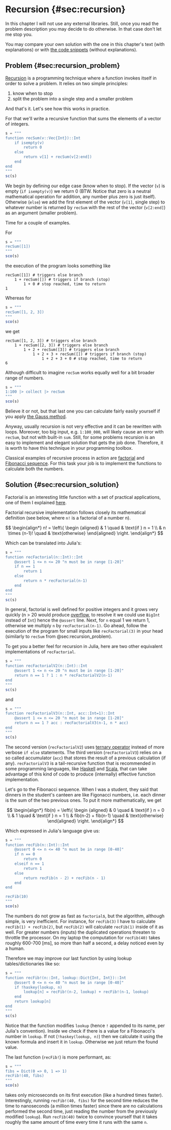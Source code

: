 # Recursion {#sec:recursion}

In this chapter I will not use any external libraries. Still, once you read the
problem description you may decide to do otherwise. In that case don't let me
stop you.

You may compare your own solution with the one in this chapter's text (with
explanations) or with [the code
snippets](https://github.com/b-lukaszuk/BS_wJ_eng/tree/main/code_snippets/matrix_multiplication)
(without explanations).

## Problem {#sec:recursion_problem}

[Recursion](https://en.wikipedia.org/wiki/Recursion_(computer_science)) is a
programming technique where a function invokes itself in order to solve a
problem. It relies on two simple principles:

1. know when to stop
2. split the problem into a single step and a smaller problem

And that's it. Let's see how this works in practice.

For that we'll write a recursive function that sums the elements of a vector of
integers.

```jl
s = """
function recSum(v::Vec{Int})::Int
    if isempty(v)
        return 0
    else
        return v[1] + recSum(v[2:end])
    end
end
"""
sc(s)
```

We begin by defining our edge case (know when to stop). If the vector (`v`) is
empty (`if isempty(v)`) we return 0 (BTW. Notice that zero is a neutral
mathematical operation for addition, any number plus zero is just itself).
Otherwise (`else`) we add the first element of the vector (`v[1]`, single step)
to whatever number is returned by `recSum` with the rest of the vector
(`v[2:end]`) as an argument (smaller problem).

Time for a couple of examples.

For

```jl
s = """
recSum([1])
"""
sco(s)
```

the execution of the program looks something like

```
recSum([1]) # triggers else branch
	1 + recSum([]) # triggers if branch (stop)
		1 + 0 # stop reached, time to return
1
```

Whereas for

```jl
s = """
recSum([1, 2, 3])
"""
sco(s)
```

we get

```
recSum([1, 2, 3]) # triggers else branch
	1 + recSum([2, 3]) # triggers else branch
		1 + 2 + recSum([3]) # triggers else branch
			1 + 2 + 3 + recSum([]) # triggers if branch (stop)
				1 + 2 + 3 + 0 # stop reached, time to return
6
```

Although difficult to imagine `recSum` works equally well for a bit broader range of
numbers.

```jl
s = """
1:100 |> collect |> recSum
"""
sco(s)
```

Believe it or not, but that last one you can calculate fairly easily yourself if
you apply [the Gauss
method](https://www.nctm.org/Publications/TCM-blog/Blog/The-Story-of-Gauss/).

Anyway, usually recursion is not very effective and it can be rewritten with
loops. Moreover, too big input, e.g. `1:100_000`, will likely cause an error
with `recSum`, but not with built-in `sum`. Still, for some problems recursion
is an easy to implement and elegant solution that gets the job done. Therefore,
it is worth to have this technique in your programming toolbox.

Classical examples of recursive process in action are
[factorial](https://en.wikipedia.org/wiki/Factorial) and [Fibonacci
sequence](https://en.wikipedia.org/wiki/Fibonacci_sequence). For this task your
job is to implement the functions to calculate both the numbers.

## Solution {#sec:recursion_solution}

Factorial is an interesting little function with a set of practical
applications, one of them I explained
[here](https://b-lukaszuk.github.io/RJ_BS_eng/statistics_intro_exercises.html#sec:statistics_intro_exercise2).

Factorial recursive implementation follows closely its mathematical definition
(see below, where `n!` is a factorial of a number n).

$$
\begin{align*}
n! = \left\{
    \begin {aligned}
         & 1 \quad & \text{if } n = 1 \\
         & n \times (n-1)! \quad & \text{otherwise}
    \end{aligned}
\right.
\end{align*}
$$

Which can be translated into Julia's:

```jl
s = """
function recFactorial(n::Int)::Int
    @assert 1 <= n <= 20 "n must be in range [1-20]"
    if n == 1
        return 1
    else
        return n * recFactorial(n-1)
    end
end
"""
sc(s)
```

In general, factorial is well defined for positive integers and it grows very
quickly (n > 20 would produce
[overflow](https://docs.julialang.org/en/v1/manual/integers-and-floating-point-numbers/#Overflow-behavior),
to resolve it we could use `BigInt` instead of `Int`) hence the `@assert` line.
Next, for `n` equal 1 we return 1, otherwise we multiply `n` by
`recFactorial(n-1)`. Go ahead, follow the execution of the program for small
inputs like `recFactorial(3)` in your head (similarly to `recSum` from
@sec:recursion_problem).

To get you a better feel for recursion in Julia, here are two other equivalent
implementations of `recFactorial`.

```jl
s = """
function recFactorialV2(n::Int)::Int
    @assert 1 <= n <= 20 "n must be in range [1-20]"
    return n == 1 ? 1 : n * recFactorialV2(n-1)
end
"""
sc(s)
```
and

```jl
s = """
function recFactorialV3(n::Int, acc::Int=1)::Int
    @assert 1 <= n <= 20 "n must be in range [1-20]"
    return n == 1 ? acc : recFactorialV3(n-1, n * acc)
end
"""
sc(s)
```

The second version (`recFactorialV2`) uses [ternary
operator](https://docs.julialang.org/en/v1/base/base/#?:) instead of more
verbose `if else` statements. The third version (`recFactorialV3`) relies on a
so called accumulator (`acc`) that stores the result of a previous calculation
(if any). `recFactorialV3` is a tail-recursive function that is recommended in
some programming languages, like
[Haskell](https://en.wikipedia.org/wiki/Haskell) and
[Scala](https://en.wikipedia.org/wiki/Scala_(programming_language)), that can
take advantage of this kind of code to produce (internally) effective function
implementation.

Let's go to the Fibonacci sequence. When I was a student, they said that dinners
in the student's canteen are like Figonacci numbers, i.e. each dinner is the sum
of the two previous ones. To put it more mathematically, we get

$$
\begin{align*}
fib(n) = \left\{
	\begin {aligned}
         & 0 \quad & \text{if } n = 0 \\
         & 1 \quad & \text{if } n = 1 \\
         & fib(n-2) + fib(n-1) \quad & \text{otherwise}
    \end{aligned}
\right.
\end{align*}
$$

Which expressed in Julia's language give us:

```jl
s = """
function recFib(n::Int)::Int
    @assert 0 <= n <= 40 "n must be in range [0-40]"
    if n == 0
        return 0
    elseif n == 1
        return 1
    else
        return recFib(n - 2) + recFib(n - 1)
    end
end

recFib(10)
"""
sco(s)
```

The numbers do not grow as fast as `factorial`s, but the algorithm, although
simple, is very inefficient. For instance, for `recFib(3)` I have to calculate
`recFib(1) + recFib(2)`, but `recFib(2)` will calculate `recFib(1)` inside of it
as well. For greater numbers (inputs) the duplicated operations threaten to
throttle the processor. On my laptop the computation for `recFib(40)` takes
roughly 600-700 [ms], so more than half a second, a delay noticed even by a
human.

Therefore we may improve our last function by using lookup tables/dictionaries
like so:

```jl
s = """
function recFib!(n::Int, lookup::Dict{Int, Int})::Int
    @assert 0 <= n <= 40 "n must be in range [0-40]"
    if !haskey(lookup, n)
        lookup[n] = recFib!(n-2, lookup) + recFib!(n-1, lookup)
    end
    return lookup[n]
end
"""
sc(s)
```

Notice that the function modifies `lookup` (hence `!` appended to its name, per
Julia's convention). Inside we check if there is a value for a Fibonacci's
number in `lookup`. If not (`!haskey(lookup, n)`) then we calculate it using the
known formula and insert it in `lookup`. Otherwise we just return the found
value.

The last function (`recFib!`) is more performant, as:

```jl
s = """
fibs = Dict(0 => 0, 1 => 1)
recFib!(40, fibs)
"""
sco(s)
```

takes only microseconds on its first execution (like a hundred times
faster). Interestingly, running `recFib!(40, fibs)` for the second time reduces
the time to nanoseconds (a million times faster) since there are no
calculations performed the second time, just reading the number from the
previously modified `lookup`). Run `recFib(40)` twice to convince yourself that
it takes roughly the same amount of time every time it runs with the same `n`.
